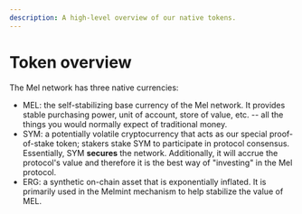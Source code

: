 ```yaml
---
description: A high-level overview of our native tokens.
---
```


# Token overview

The Mel network has three native currencies:

- MEL: the self-stabilizing base currency of the Mel network. It provides stable purchasing power, unit of account, store of value, etc. -- all the things you would normally expect of traditional money.
- SYM: a potentially volatile cryptocurrency that acts as our special proof-of-stake token; stakers stake SYM to participate in protocol consensus. Essentially, SYM **secures** the network. Additionally, it will accrue the protocol's value and therefore it is the best way of "investing" in the Mel protocol.
- ERG: a synthetic on-chain asset that is exponentially inflated. It is primarily used in the Melmint mechanism to help stabilize the value of MEL.
